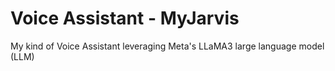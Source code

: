 # Voice Assistant - MyJarvis
My kind of Voice Assistant leveraging Meta's LLaMA3 large language model (LLM)
